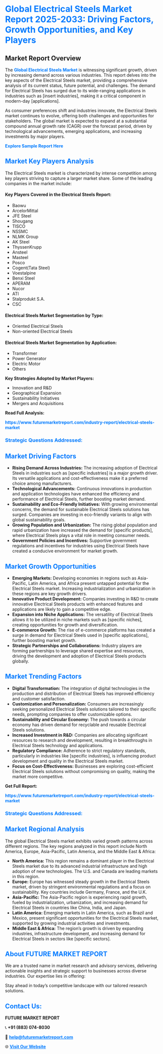 <h1 style="color: #007BFF;">Global Electrical Steels Market Report 2025-2033: Driving Factors, Growth Opportunities, and Key Players</h1>

<section id="overview">
<h2>Market Report Overview</h2>
<p>The <a href="https://www.futuremarketreport.com/industry-report/electrical-steels-market" style="color: #007BFF; text-decoration: none;"><strong>Global Electrical Steels Market</strong></a> is witnessing significant growth, driven by increasing demand across various industries. This report delves into the key aspects of the Electrical Steels market, providing a comprehensive analysis of its current status, future potential, and challenges. The demand for Electrical Steels has surged due to its wide-ranging applications in industries such as [insert industries], making it a critical component in modern-day [applications].</p>
<p>As consumer preferences shift and industries innovate, the Electrical Steels market continues to evolve, offering both challenges and opportunities for stakeholders. The global market is expected to expand at a substantial compound annual growth rate (CAGR) over the forecast period, driven by technological advancements, emerging applications, and increasing investments by major players.</p>
</section>

<section id="overview">
<p><a href="https://www.futuremarketreport.com/request-sample/reportId=50436" style="color: #007BFF; text-decoration: none;"><strong>Explore Sample Report Here</strong></a></p>
</section>

<section id="key-players">
<h2 style="color: #007BFF;">Market Key Players Analysis</h2>
<p>The Electrical Steels market is characterized by intense competition among key players striving to capture a larger market share. Some of the leading companies in the market include:</p>
<h4>Key Players Covered in the Electrical Steels Report:</h4>
<ul><li>Baowu</li><li>ArcelorMittal</li><li>JFE Steel</li><li>Shougang</li><li>TISCO</li><li>NSSMC</li><li>NLMK Group</li><li>AK Steel</li><li>ThyssenKrupp</li><li>Ansteel</li><li>Masteel</li><li>Posco</li><li>Cogent(Tata Steel)</li><li>Voestalpine</li><li>Benxi Steel</li><li>APERAM</li><li>Nucor</li><li>ATI</li><li>Stalprodukt S.A.</li><li>CSC</li></ul>
<h4>Electrical Steels Market Segmentation by Type:</h4>
<ul><li>Oriented Electrical Steels</li><li>Non-oriented Electrical Steels</li></ul>

<h4>Electrical Steels Market Segmentation by Application:</h4>
<ul><li>Transformer</li><li>Power Generator</li><li>Electric Motor</li><li>Others</li></ul>
<p><strong>Key Strategies Adopted by Market Players:</strong></p>
<ul>
<li>Innovation and R&D</li>
<li>Geographical Expansion</li>
<li>Sustainability Initiatives</li>
<li>Mergers and Acquisitions</li>
</ul>
</section>

<section>
<p><strong>Read Full Analysis: </strong></p><a href="https://www.futuremarketreport.com/industry-report/electrical-steels-market" style="color: #007BFF; text-decoration: none;"><strong>https://www.futuremarketreport.com/industry-report/electrical-steels-market</strong></a>
<h3 style="color: #007BFF;">Strategic Questions Addressed:</h3>
</section>

<section id="driving-factors">
<h2 style="color: #007BFF;">Market Driving Factors</h2>
<ul>
<li><strong>Rising Demand Across Industries:</strong> The increasing adoption of Electrical Steels in industries such as [specific industries] is a major growth driver. Its versatile applications and cost-effectiveness make it a preferred choice among manufacturers.</li>
<li><strong>Technological Advancements:</strong> Continuous innovations in production and application technologies have enhanced the efficiency and performance of Electrical Steels, further boosting market demand.</li>
<li><strong>Sustainability and Eco-Friendly Initiatives:</strong> With growing environmental concerns, the demand for sustainable Electrical Steels solutions has surged. Companies are investing in eco-friendly variants to align with global sustainability goals.</li>
<li><strong>Growing Population and Urbanization:</strong> The rising global population and rapid urbanization have increased the demand for [specific products], where Electrical Steels plays a vital role in meeting consumer needs.</li>
<li><strong>Government Policies and Incentives:</strong> Supportive government regulations and incentives for industries using Electrical Steels have created a conducive environment for market growth.</li>
</ul>
</section>

<section id="growth-opportunities">
<h2 style="color: #007BFF;">Market Growth Opportunities</h2>
<ul>
<li><strong>Emerging Markets:</strong> Developing economies in regions such as Asia-Pacific, Latin America, and Africa present untapped potential for the Electrical Steels market. Increasing industrialization and urbanization in these regions are key growth drivers.</li>
<li><strong>Innovative Product Development:</strong> Companies investing in R&D to create innovative Electrical Steels products with enhanced features and applications are likely to gain a competitive edge.</li>
<li><strong>Expansion into Niche Applications:</strong> The versatility of Electrical Steels allows it to be utilized in niche markets such as [specific niches], creating opportunities for growth and diversification.</li>
<li><strong>E-commerce Growth:</strong> The rise of e-commerce platforms has created a surge in demand for Electrical Steels used in [specific applications], further boosting market growth.</li>
<li><strong>Strategic Partnerships and Collaborations:</strong> Industry players are forming partnerships to leverage shared expertise and resources, driving the development and adoption of Electrical Steels products globally.</li>
</ul>
</section>

<section id="trending-factors">
<h2 style="color: #007BFF;">Market Trending Factors</h2>
<ul>
<li><strong>Digital Transformation:</strong> The integration of digital technologies in the production and distribution of Electrical Steels has improved efficiency and customer satisfaction.</li>
<li><strong>Customization and Personalization:</strong> Consumers are increasingly seeking personalized Electrical Steels solutions tailored to their specific needs, prompting companies to offer customizable options.</li>
<li><strong>Sustainability and Circular Economy:</strong> The push towards a circular economy has driven demand for recyclable and reusable Electrical Steels solutions.</li>
<li><strong>Increased Investment in R&D:</strong> Companies are allocating significant resources to research and development, resulting in breakthroughs in Electrical Steels technology and applications.</li>
<li><strong>Regulatory Compliance:</strong> Adherence to strict regulatory standards, particularly in industries like [specific industries], is influencing product development and quality in the Electrical Steels market.</li>
<li><strong>Focus on Cost-Effectiveness:</strong> Businesses are exploring cost-efficient Electrical Steels solutions without compromising on quality, making the market more competitive.</li>
</ul>
</section>

<section>
<p><strong>Get Full Report: </strong></p><a href="https://www.futuremarketreport.com/industry-report/electrical-steels-market" style="color: #007BFF; text-decoration: none;"><strong>https://www.futuremarketreport.com/industry-report/electrical-steels-market</strong></a>
<h3 style="color: #007BFF;">Strategic Questions Addressed:</h3>
</section>


<section id="regional-analysis">
<h2 style="color: #007BFF;">Market Regional Analysis</h2>
<p>The global Electrical Steels market exhibits varied growth patterns across different regions. The key regions analyzed in this report include North America, Europe, Asia-Pacific, Latin America, and the Middle East & Africa:</p>
<ul>
<li><strong>North America:</strong> This region remains a dominant player in the Electrical Steels market due to its advanced industrial infrastructure and high adoption of new technologies. The U.S. and Canada are leading markets in this region.</li>
<li><strong>Europe:</strong> Europe has witnessed steady growth in the Electrical Steels market, driven by stringent environmental regulations and a focus on sustainability. Key countries include Germany, France, and the U.K.</li>
<li><strong>Asia-Pacific:</strong> The Asia-Pacific region is experiencing rapid growth, fueled by industrialization, urbanization, and increasing demand for Electrical Steels in countries like China, India, and Japan.</li>
<li><strong>Latin America:</strong> Emerging markets in Latin America, such as Brazil and Mexico, present significant opportunities for the Electrical Steels market, supported by growing industrial activities and investments.</li>
<li><strong>Middle East & Africa:</strong> The region’s growth is driven by expanding industries, infrastructure development, and increasing demand for Electrical Steels in sectors like [specific sectors].</li>
</ul>
</section>

<footer>
<h2 style="color: #007BFF;">About FUTURE MARKET REPORT</h2>
<p>We are a trusted name in market research and advisory services, delivering actionable insights and strategic support to businesses across diverse industries. Our expertise lies in offering:</p>

<p>Stay ahead in today’s competitive landscape with our tailored research solutions.</p>

<h2 style="color: #007BFF;">Contact Us:</h2>
<p><strong>FUTURE MARKET REPORT</strong></p>
<p>📞 <strong>+91 (883) 074-8030</strong></p>
<p>📧 <strong><a href="mailto:help@futuremarketreport.com" style="color: #007BFF;">help@futuremarketreport.com</a></strong></p>
<p>🌐 <strong><a href="https://www.futuremarketreport.com/" style="color: #007BFF;">Visit Our Website</a></strong></p>
</footer>